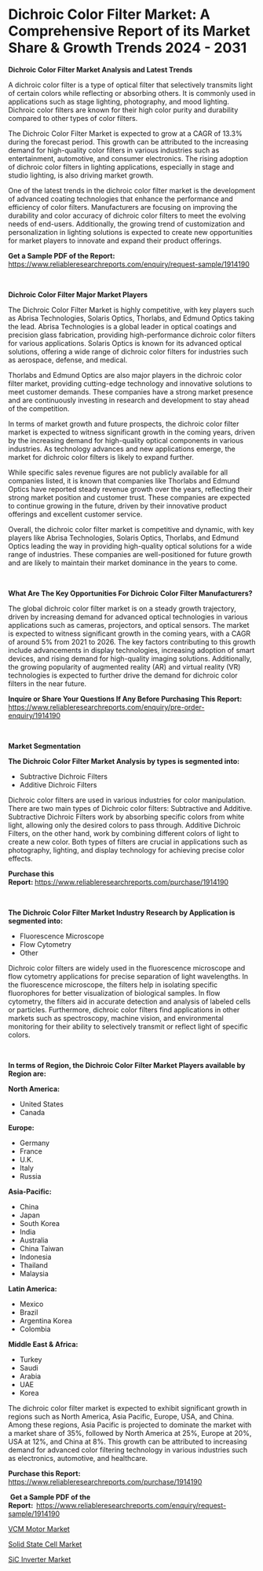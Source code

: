 <p><h1>Dichroic Color Filter Market: A Comprehensive Report of its Market Share & Growth Trends 2024 - 2031</h1></p><p><strong>Dichroic Color Filter Market Analysis and Latest Trends</strong></p>
<p><p>A dichroic color filter is a type of optical filter that selectively transmits light of certain colors while reflecting or absorbing others. It is commonly used in applications such as stage lighting, photography, and mood lighting. Dichroic color filters are known for their high color purity and durability compared to other types of color filters.</p><p>The Dichroic Color Filter Market is expected to grow at a CAGR of 13.3% during the forecast period. This growth can be attributed to the increasing demand for high-quality color filters in various industries such as entertainment, automotive, and consumer electronics. The rising adoption of dichroic color filters in lighting applications, especially in stage and studio lighting, is also driving market growth.</p><p>One of the latest trends in the dichroic color filter market is the development of advanced coating technologies that enhance the performance and efficiency of color filters. Manufacturers are focusing on improving the durability and color accuracy of dichroic color filters to meet the evolving needs of end-users. Additionally, the growing trend of customization and personalization in lighting solutions is expected to create new opportunities for market players to innovate and expand their product offerings.</p></p>
<p><strong>Get a Sample PDF of the Report:&nbsp;</strong> <a href="https://www.reliableresearchreports.com/enquiry/request-sample/1914190">https://www.reliableresearchreports.com/enquiry/request-sample/1914190</a></p>
<p>&nbsp;</p>
<p><strong>Dichroic Color Filter Major Market Players</strong></p>
<p><p>The Dichroic Color Filter Market is highly competitive, with key players such as Abrisa Technologies, Solaris Optics, Thorlabs, and Edmund Optics taking the lead. Abrisa Technologies is a global leader in optical coatings and precision glass fabrication, providing high-performance dichroic color filters for various applications. Solaris Optics is known for its advanced optical solutions, offering a wide range of dichroic color filters for industries such as aerospace, defense, and medical.</p><p>Thorlabs and Edmund Optics are also major players in the dichroic color filter market, providing cutting-edge technology and innovative solutions to meet customer demands. These companies have a strong market presence and are continuously investing in research and development to stay ahead of the competition.</p><p>In terms of market growth and future prospects, the dichroic color filter market is expected to witness significant growth in the coming years, driven by the increasing demand for high-quality optical components in various industries. As technology advances and new applications emerge, the market for dichroic color filters is likely to expand further.</p><p>While specific sales revenue figures are not publicly available for all companies listed, it is known that companies like Thorlabs and Edmund Optics have reported steady revenue growth over the years, reflecting their strong market position and customer trust. These companies are expected to continue growing in the future, driven by their innovative product offerings and excellent customer service.</p><p>Overall, the dichroic color filter market is competitive and dynamic, with key players like Abrisa Technologies, Solaris Optics, Thorlabs, and Edmund Optics leading the way in providing high-quality optical solutions for a wide range of industries. These companies are well-positioned for future growth and are likely to maintain their market dominance in the years to come.</p></p>
<p>&nbsp;</p>
<p><strong>What Are The Key Opportunities For Dichroic Color Filter Manufacturers?</strong></p>
<p><p>The global dichroic color filter market is on a steady growth trajectory, driven by increasing demand for advanced optical technologies in various applications such as cameras, projectors, and optical sensors. The market is expected to witness significant growth in the coming years, with a CAGR of around 5% from 2021 to 2026. The key factors contributing to this growth include advancements in display technologies, increasing adoption of smart devices, and rising demand for high-quality imaging solutions. Additionally, the growing popularity of augmented reality (AR) and virtual reality (VR) technologies is expected to further drive the demand for dichroic color filters in the near future.</p></p>
<p><strong>Inquire or Share Your Questions If Any Before Purchasing This Report:</strong> <a href="https://www.reliableresearchreports.com/enquiry/pre-order-enquiry/1914190">https://www.reliableresearchreports.com/enquiry/pre-order-enquiry/1914190</a></p>
<p>&nbsp;</p>
<p><strong>Market Segmentation</strong></p>
<p><strong>The Dichroic Color Filter Market Analysis by types is segmented into:</strong></p>
<p><ul><li>Subtractive Dichroic Filters</li><li>Additive Dichroic Filters</li></ul></p>
<p><p>Dichroic color filters are used in various industries for color manipulation. There are two main types of Dichroic color filters: Subtractive and Additive. Subtractive Dichroic Filters work by absorbing specific colors from white light, allowing only the desired colors to pass through. Additive Dichroic Filters, on the other hand, work by combining different colors of light to create a new color. Both types of filters are crucial in applications such as photography, lighting, and display technology for achieving precise color effects.</p></p>
<p><strong>Purchase this Report:&nbsp;</strong><a href="https://www.reliableresearchreports.com/purchase/1914190">https://www.reliableresearchreports.com/purchase/1914190</a></p>
<p>&nbsp;</p>
<p><strong>The Dichroic Color Filter Market Industry Research by Application is segmented into:</strong></p>
<p><ul><li>Fluorescence Microscope</li><li>Flow Cytometry</li><li>Other</li></ul></p>
<p><p>Dichroic color filters are widely used in the fluorescence microscope and flow cytometry applications for precise separation of light wavelengths. In the fluorescence microscope, the filters help in isolating specific fluorophores for better visualization of biological samples. In flow cytometry, the filters aid in accurate detection and analysis of labeled cells or particles. Furthermore, dichroic color filters find applications in other markets such as spectroscopy, machine vision, and environmental monitoring for their ability to selectively transmit or reflect light of specific colors.</p></p>
<p>&nbsp;</p>
<p><strong>In terms of Region, the Dichroic Color Filter Market Players available by Region are:</strong></p>
<p>
    <p> <strong> North America: </strong>
        <ul>
            <li>United States</li>
            <li>Canada</li>
        </ul>
        </p> 
    <p> <strong> Europe: </strong>
        <ul>
            <li>Germany</li>
            <li>France</li>
            <li>U.K.</li>
            <li>Italy</li>
            <li>Russia</li>
        </ul>
        </p> 
    <p> <strong> Asia-Pacific: </strong>
        <ul>
            <li>China</li>
            <li>Japan</li>
            <li>South Korea</li>
            <li>India</li>
            <li>Australia</li>
            <li>China Taiwan</li>
            <li>Indonesia</li>
            <li>Thailand</li>
            <li>Malaysia</li>
        </ul>
        </p> 
    <p> <strong> Latin America: </strong>
        <ul>
            <li>Mexico</li>
            <li>Brazil</li>
            <li>Argentina Korea</li>
            <li>Colombia</li>
        </ul>
        </p> 
    <p> <strong> Middle East & Africa: </strong>
        <ul>
            <li>Turkey</li>
            <li>Saudi</li>
            <li>Arabia</li>
            <li>UAE</li>
            <li>Korea</li>
        </ul>
    </p>
    </p>
<p><p>The dichroic color filter market is expected to exhibit significant growth in regions such as North America, Asia Pacific, Europe, USA, and China. Among these regions, Asia Pacific is projected to dominate the market with a market share of 35%, followed by North America at 25%, Europe at 20%, USA at 12%, and China at 8%. This growth can be attributed to increasing demand for advanced color filtering technology in various industries such as electronics, automotive, and healthcare.</p></p>
<p><strong>Purchase this Report: </strong><a href="https://www.reliableresearchreports.com/purchase/1914190">https://www.reliableresearchreports.com/purchase/1914190</a></p>
<p>&nbsp;<strong>Get a Sample PDF of the Report:&nbsp;&nbsp;</strong><a href="https://www.reliableresearchreports.com/enquiry/request-sample/1914190">https://www.reliableresearchreports.com/enquiry/request-sample/1914190</a></p>
<p><strong></strong></p>
<p><p><a href="https://github.com/mancsybtousav/Market-Research-Report-List-1/blob/main/vcm-motor-market.md">VCM Motor Market</a></p><p><a href="https://github.com/josesg55/Market-Research-Report-List-2/blob/main/solid-state-cell-market.md">Solid State Cell Market</a></p><p><a href="https://github.com/AKSHATREPORTPRIME/Market-Research-Report-List-3/blob/main/sic-inverter-market.md">SiC Inverter Market</a></p></p>
